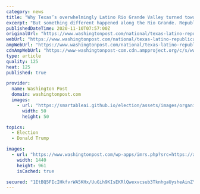 ```yaml
---
category: news
title: "Why Texas’s overwhelmingly Latino Rio Grande Valley turned toward Trump"
excerpt: "But something different happened along the Rio Grande. Republicans ran up their numbers in the overwhelmingly Hispanic, reliably Democratic counties along the border, taking advantage of the habitual underinvestment and lack of infrastructure there,"
publishedDateTime: 2020-11-10T07:57:00Z
originalUrl: "https://www.washingtonpost.com/national/texas-latino-republicans/2020/11/09/17a15422-1f92-11eb-ba21-f2f001f0554b_story.html"
webUrl: "https://www.washingtonpost.com/national/texas-latino-republicans/2020/11/09/17a15422-1f92-11eb-ba21-f2f001f0554b_story.html"
ampWebUrl: "https://www.washingtonpost.com/national/texas-latino-republicans/2020/11/09/17a15422-1f92-11eb-ba21-f2f001f0554b_story.html?outputType=amp"
cdnAmpWebUrl: "https://www-washingtonpost-com.cdn.ampproject.org/c/s/www.washingtonpost.com/national/texas-latino-republicans/2020/11/09/17a15422-1f92-11eb-ba21-f2f001f0554b_story.html?outputType=amp"
type: article
quality: 125
heat: 125
published: true

provider:
  name: Washington Post
  domain: washingtonpost.com
  images:
    - url: "https://smartableai.github.io/election/assets/images/organizations/washingtonpost.com-50x50.jpg"
      width: 50
      height: 50

topics:
  - Election
  - Donald Trump

images:
  - url: "https://www.washingtonpost.com/wp-apps/imrs.php?src=https://arc-anglerfish-washpost-prod-washpost.s3.amazonaws.com/public/VT3Y6LBCZQI6XBTSYKA4PIWJNY.jpg&w=1440"
    width: 1440
    height: 961
    isCached: true

secured: "1EtBQ5FIcIHkfvrWA5KHx/UuGih9KIsEKRlQwexvcsub3TknhgaUysheAinZYQRYlFT19FQCSf5ytXAvpK6GtRovycf7i7I09JOmWtiWoSdDMFKmYl6LCq9dOU0ln4Sfp2BecpAOd66V0wUMWzOOHk+kekYXW7hDz7KskNHIXzAcZGoELMZAfBIwb4xL7L7gcAQ/Kh4UkKRXSZnv03XVI/GyI5BFaDqzZGa+ZTYMn+5vcqK3/kR1v7rJRQSLGALEzY5NiDWq4D/vJ0F5a3ZUka9j8dQNDfRM9JwbQWqvkeoXhEX52AsteIUbSpLrXIFS/lxELX15e5N4PoBp6BtgCr0qdkqFmLEJBRQDSHAM8bA=;dZEu1HiGFcHWZF9wuUYxag=="
---
```


